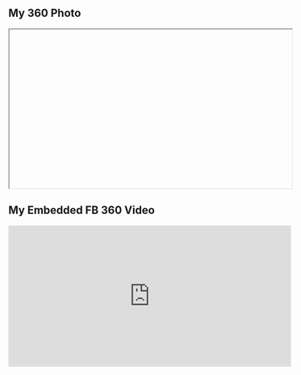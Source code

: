 ## My 360 Photo

<iframe width="560" height="315">
  <script src="//360.vizor.io/scripts/embed.js" data-vizorurl="https://360.vizor.io/embed/v/gda" ></script>
</iframe>


## My Embedded FB 360 Video
<iframe src="https://www.facebook.com/plugins/video.php?href=https%3A%2F%2Fwww.facebook.com%2Fnatgeo%2Fvideos%2F10153448180938951%2F&show_text=0&width=560" width="560" height="280" style="border:none;overflow:hidden" scrolling="no" frameborder="0" allowTransparency="true" allowFullScreen="true"></iframe>

